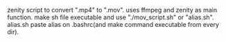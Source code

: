 zenity script to convert ".mp4" to ".mov".
uses ffmpeg and zenity as main function.
make sh file executable and use "./mov_script.sh" or "alias.sh".
alias.sh paste alias on .bashrc(and make command executable from every dir).
